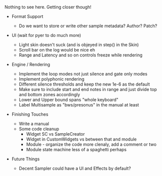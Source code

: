 Nothing to see here. Getting closer though!

- Format Support
    - Do we want to store or write other sample metadata? Author? Patch?

- UI (wait for pyer to do much more)
    - Light skin doesn't suck (and is objeyed in step() in the Skin)
    - Scroll bar on the log would be nice eh
    - Range and Latency and so on controls freeze while rendering

- Engine / Rendering
    - Implement the loop modes not just silence and gate only modes
    - Implement polyphonic rendering
    - Different silence thresholds and keep the new 1e-6 as the default
    - Make sure to include start and end notes in range and just divide top
      and bottom zones accordingly
    - Lower and Upper bound spans "whole keyboard"
    - Label Multisample as "bws/presonus" in the manual at least

- Finishing Touches
    - Write a manual
    - Some code cleanup
        - Widget SC vs SampleCreator
        - Widget in CustomWidgets vs between that and module
        - Module - organize the code more clenaly, add a comment or two
        - Module state machine less of a spaghetti perhaps


- Future Things
    - Decent Sampler could have a UI and Effects by default?
